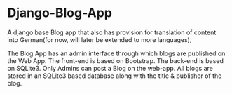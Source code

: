 # Django-Blog-App
A django base Blog app that also has provision for translation of content into German(for now, will later be extended to more languages),

The Blog App has an admin interface through which blogs are published on the Web App. The front-end is based on Bootstrap. The back-end is based on SQLite3.
Only Admins can post a Blog on the web-app. All blogs are stored in an SQLite3 based database along with the title & publisher of the blog.
